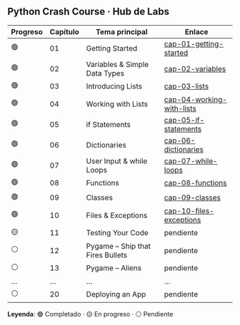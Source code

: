 ## Python Crash Course · Hub de Labs

| Progreso | Capítulo | Tema principal | Enlace |
|----------|----------|----------------|--------|
| 🟢 | 01 | Getting Started | [cap-01-getting-started](cap-01-getting-started/) |
| 🟢 | 02 | Variables & Simple Data Types | [cap-02-variables](cap-02-variables/) |
| 🟢 | 03 | Introducing Lists | [cap-03-lists](cap-03-lists/) |
| 🟢 | 04 | Working with Lists | [cap-04-working-with-lists](cap-04-working-with-lists/) |
| 🟢 | 05 | if Statements | [cap-05-if-statements](cap-05-if-statements/) |
| 🟢 | 06 | Dictionaries | [cap-06-dictionaries](cap-06-dictionaries/) |
| 🟢 | 07 | User Input & while Loops | [cap-07-while-loops](cap-07-while-loops/) |
| 🟢 | 08 | Functions | [cap-08-functions](cap-08-functions/) |
| 🟢 | 09 | Classes | [cap-09-classes](cap-09-classes/) |
| 🟢 | 10 | Files & Exceptions | [cap-10-files-exceptions](cap-10-files-exceptions/) |
| 🟡 | 11 | Testing Your Code | pendient​e |
| ⚪ | 12 | Pygame – Ship that Fires Bullets | pendient​e |
| ⚪ | 13 | Pygame – Aliens | pendient​e |
| … | … | … | … |
| ⚪ | 20 | Deploying an App | pendient​e |

**Leyenda**: 🟢 Completado · 🟡 En progreso · ⚪ Pendiente
